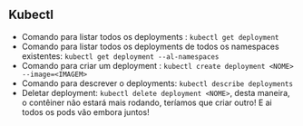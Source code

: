 
## Kubectl
- Comando para listar todos os deployments : `kubectl get deployment`
- Comando para listar todos os deployments de todos os namespaces existentes: `kubectl get deployment --al-namespaces`
- Comando para criar um deployment : `kubectl create deployment <NOME> --image=<IMAGEM>`
- Comando para descrever o deployments: `kubectl describe deployments`
- Deletar deployment: `kubectl delete deployment <NOME>`, desta maneira, o contêiner não estará mais rodando, teríamos que criar outro! E ai todos os pods vão embora juntos!
